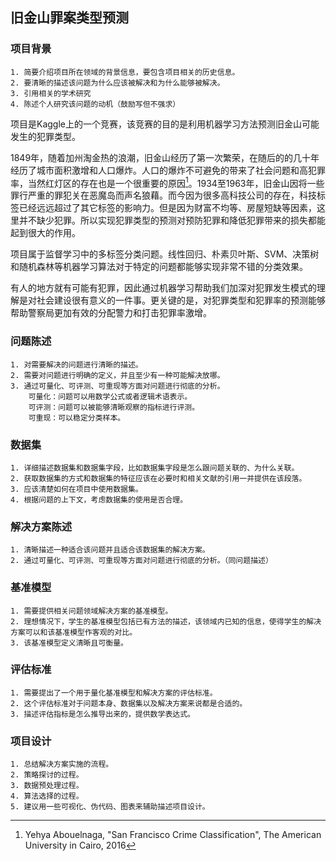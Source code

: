 ## 旧金山罪案类型预测

### 项目背景 
```
1. 简要介绍项目所在领域的背景信息，要包含项目相关的历史信息。
2. 要清晰的描述该问题为什么应该被解决和为什么能够被解决。
3. 引用相关的学术研究
4. 陈述个人研究该问题的动机（鼓励写但不强求）
```
项目是Kaggle上的一个竞赛，该竞赛的目的是利用机器学习方法预测旧金山可能发生的犯罪类型。

1849年，随着加州淘金热的浪潮，旧金山经历了第一次繁荣，在随后的的几十年经历了城市面积激增和人口爆炸。人口的爆炸不可避免的带来了社会问题和高犯罪率，当然红灯区的存在也是一个很重要的原因[^1]。1934至1963年，旧金山因将一些罪行严重的罪犯关在恶魔岛而声名狼藉。而今因为很多高科技公司的存在，科技标签已经远远超过了其它标签的影响力。但是因为财富不均等、房屋短缺等因素，这里并不缺少犯罪。所以实现犯罪类型的预测对预防犯罪和降低犯罪带来的损失都能起到很大的作用。

[^1]: Yehya Abouelnaga, "San Francisco Crime Classification", The American University in Cairo, 2016

项目属于监督学习中的多标签分类问题。线性回归、朴素贝叶斯、SVM、决策树和随机森林等机器学习算法对于特定的问题都能够实现非常不错的分类效果。

有人的地方就有可能有犯罪，因此通过机器学习帮助我们加深对犯罪发生模式的理解是对社会建设很有意义的一件事。更关键的是，对犯罪类型和犯罪率的预测能够帮助警察局更加有效的分配警力和打击犯罪率激增。

### 问题陈述
```
1. 对需要解决的问题进行清晰的描述。
2. 需要对问题进行明确的定义，并且至少有一种可能解决放哪。
3. 通过可量化、可评测、可重现等方面对问题进行彻底的分析。
    可量化：问题可以用数学公式或者逻辑术语表示。
    可评测：问题可以被能够清晰观察的指标进行评测。
    可重现：可以稳定分类样本。
```


### 数据集
```
1. 详细描述数据集和数据集字段，比如数据集字段是怎么跟问题关联的、为什么关联。
2. 获取数据集的方式和数据集的特征应该在必要时和相关文献的引用一并提供在该段落。
3. 应该清楚如何在项目中使用数据集。
4. 根据问题的上下文，考虑数据集的使用是否合理。
```

### 解决方案陈述
```
1. 清晰描述一种适合该问题并且适合该数据集的解决方案。
2. 通过可量化、可评测、可重现等方面对问题进行彻底的分析。（同问题描述）
```

### 基准模型
```
1. 需要提供相关问题领域解决方案的基准模型。
2. 理想情况下，学生的基准模型包括已有方法的描述，该领域内已知的信息，使得学生的解决方案可以和该基准模型作客观的对比。
3. 该基准模型定义清晰且可衡量。
```

### 评估标准
```
1. 需要提出了一个用于量化基准模型和解决方案的评估标准。
2. 这个评估标准对于问题本身、数据集以及解决方案来说都是合适的。
3. 描述评估指标是怎么推导出来的，提供数学表达式。
```

### 项目设计
```
1. 总结解决方案实施的流程。
2. 策略探讨的过程。
3. 数据预处理过程。
4. 算法选择的过程。
5. 建议用一些可视化、伪代码、图表来辅助描述项目设计。
```
